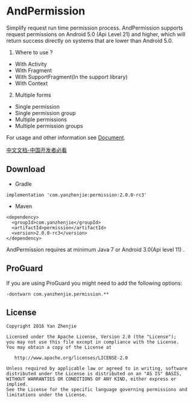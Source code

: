 ﻿# AndPermission
Simplify request run time permission process. AndPermission supports request permissions on Android 5.0 (Api Level 21) and higher, which will return success directly on systems that are lower than Android 5.0.

1. Where to use ?
* With Activity
* With Fragment
* With SupportFragment(In the support library)
* With Context

2. Multiple forms
* Single permission
* Single permission group
* Multiple permissions
* Multiple permission groups

For usage and other information see [Document](http://yanzhenjie.github.io/AndPermission).  

[中文文档-中国开发者必看](http://yanzhenjie.github.io/AndPermission/cn)

## Download

* Gradle
```
implementation 'com.yanzhenjie:permission:2.0.0-rc3'
```

* Maven
```
<dependency>
  <groupId>com.yanzhenjie</groupId>
  <artifactId>permission</artifactId>
  <version>2.0.0-rc3</version>
</dependency>
```

AndPermission requires at minimum Java 7 or Android 3.0(Api level 11) .

## ProGuard
If you are using ProGuard you might need to add the following options:
```
-dontwarn com.yanzhenjie.permission.**
```

## License
```text
Copyright 2016 Yan Zhenjie

Licensed under the Apache License, Version 2.0 (the "License");
you may not use this file except in compliance with the License.
You may obtain a copy of the License at

   http://www.apache.org/licenses/LICENSE-2.0

Unless required by applicable law or agreed to in writing, software
distributed under the License is distributed on an "AS IS" BASIS,
WITHOUT WARRANTIES OR CONDITIONS OF ANY KIND, either express or implied.
See the License for the specific language governing permissions and
limitations under the License.
```